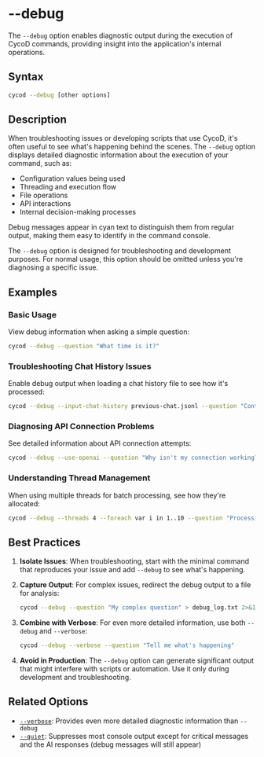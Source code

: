 # --debug

The `--debug` option enables diagnostic output during the execution of CycoD commands, providing insight into the application's internal operations.

## Syntax

```bash
cycod --debug [other options]
```

## Description

When troubleshooting issues or developing scripts that use CycoD, it's often useful to see what's happening behind the scenes. The `--debug` option displays detailed diagnostic information about the execution of your command, such as:

- Configuration values being used
- Threading and execution flow
- File operations
- API interactions
- Internal decision-making processes

Debug messages appear in cyan text to distinguish them from regular output, making them easy to identify in the command console.

The `--debug` option is designed for troubleshooting and development purposes. For normal usage, this option should be omitted unless you're diagnosing a specific issue.

## Examples

### Basic Usage

View debug information when asking a simple question:

```bash
cycod --debug --question "What time is it?"
```

### Troubleshooting Chat History Issues

Enable debug output when loading a chat history file to see how it's processed:

```bash
cycod --debug --input-chat-history previous-chat.jsonl --question "Continue our discussion"
```

### Diagnosing API Connection Problems

See detailed information about API connection attempts:

```bash
cycod --debug --use-openai --question "Why isn't my connection working?"
```

### Understanding Thread Management

When using multiple threads for batch processing, see how they're allocated:

```bash
cycod --debug --threads 4 --foreach var i in 1..10 --question "Processing item {i}"
```

## Best Practices

1. **Isolate Issues**: When troubleshooting, start with the minimal command that reproduces your issue and add `--debug` to see what's happening.

2. **Capture Output**: For complex issues, redirect the debug output to a file for analysis:
   ```bash
   cycod --debug --question "My complex question" > debug_log.txt 2>&1
   ```

3. **Combine with Verbose**: For even more detailed information, use both `--debug` and `--verbose`:
   ```bash
   cycod --debug --verbose --question "Tell me what's happening"
   ```

4. **Avoid in Production**: The `--debug` option can generate significant output that might interfere with scripts or automation. Use it only during development and troubleshooting.

## Related Options

- [`--verbose`](verbose.md): Provides even more detailed diagnostic information than `--debug`
- [`--quiet`](quiet.md): Suppresses most console output except for critical messages and the AI responses (debug messages will still appear)